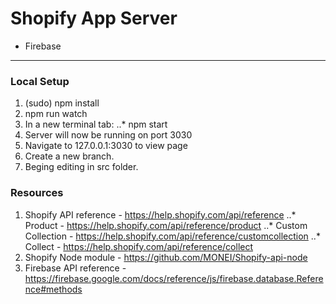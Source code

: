 Shopify App Server
=====
+ Firebase
-----

### Local Setup

1. (sudo) npm install
2. npm run watch
3. In a new terminal tab:
..* npm start
4. Server will now be running on port 3030
5. Navigate to 127.0.0.1:3030 to view page
6. Create a new branch.
7. Beging editing in src folder.

### Resources
1. Shopify API reference - https://help.shopify.com/api/reference
..* Product - https://help.shopify.com/api/reference/product
..* Custom Collection - https://help.shopify.com/api/reference/customcollection
..* Collect - https://help.shopify.com/api/reference/collect
2. Shopify Node module - https://github.com/MONEI/Shopify-api-node
3. Firebase API reference - https://firebase.google.com/docs/reference/js/firebase.database.Reference#methods
